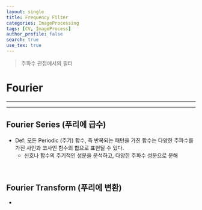 ```yaml
---
layout: single
title: Frequency Filter
categories: ImageProcessing
tags: [CV, ImageProcess]
author_profile: false
search: true
use_tex: true
---
```


> 주파수 관점에서의 필터

# Fourier

---

---

## Fourier Series (푸리에 급수)
- Def: 모든 Periodic (주기) 함수, 즉 반복되는 패턴을 가진 함수는 다양한 주파수를 가진 사인과 코사인 함수의 합으로 표현될 수 있다.
  - 신호나 함수의 주기적인 성분을 분석하고, 다양한 주파수 성분으로 분해


<br>

## Fourier Transform (푸리에 변환)
- 




